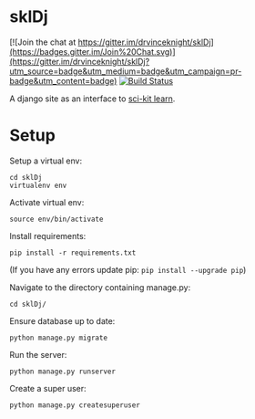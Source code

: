 # sklDj

[![Join the chat at https://gitter.im/drvinceknight/sklDj](https://badges.gitter.im/Join%20Chat.svg)](https://gitter.im/drvinceknight/sklDj?utm_source=badge&utm_medium=badge&utm_campaign=pr-badge&utm_content=badge)
[![Build Status](https://travis-ci.org/drvinceknight/sklDj.svg?branch=master)](https://travis-ci.org/drvinceknight/sklDj)

A django site as an interface to [sci-kit learn](http://scikit-learn.org/stable/).

# Setup

Setup a virtual env:

    cd sklDj
    virtualenv env

Activate virtual env:

    source env/bin/activate

Install requirements:

    pip install -r requirements.txt

(If you have any errors update pip: `pip install --upgrade pip`)

Navigate to the directory containing manage.py:

    cd sklDj/

Ensure database up to date:

    python manage.py migrate

Run the server:

    python manage.py runserver

Create a super user:

    python manage.py createsuperuser
